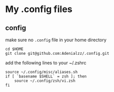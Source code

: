 
# My .config files

## config

make sure no `.config` file in your home directory
```shell
cd $HOME
git clone git@github.com:Adenialzz/.config.git
```

add the following lines to your ~/.zshrc

```shell
source ~/.config/misc/aliases.sh
if [ `basename $SHELL` = zsh ]; then
	source ~/.config/zsh/vi.zsh
fi
```
